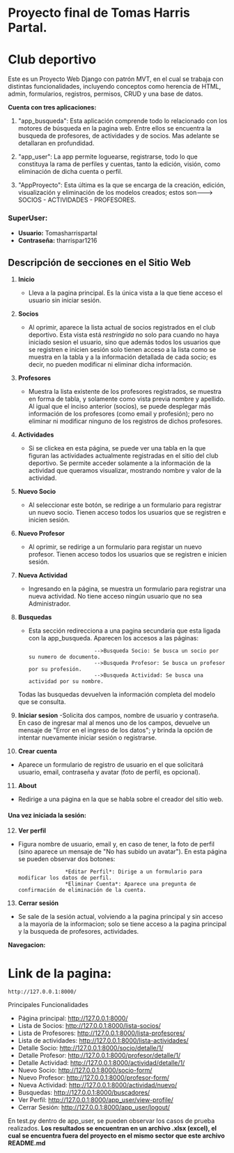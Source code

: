 # Proyecto final de Tomas Harris Partal.

# Club deportivo

Este es un Proyecto Web Django con patrón MVT, en el cual se trabaja con distintas funcionalidades, incluyendo conceptos como herencia de HTML, admin, formularios, registros, permisos, CRUD y una base de datos.

**Cuenta con tres aplicaciones:**

   1. "app_busqueda": Esta aplicación comprende todo lo relacionado con los motores de búsqueda en la pagina web. Entre ellos se encuentra la busqueda de profesores, de actividades y de socios. Mas adelante se detallaran en profundidad.

   2. "app_user": La app permite loguearse, registrarse, todo lo que constituya la rama de perfiles y cuentas, tanto la edición, visión, como eliminación de dicha cuenta o perfil.

   3. "AppProyecto": Esta última es la que se encarga de la creación, edición, visualización y eliminación de los modelos creados; estos son---> SOCIOS - ACTIVIDADES - PROFESORES.

### SuperUser:
   - **Usuario:** Tomasharrispartal
   - **Contraseña:** tharrispar1216

## Descripción de secciones en el Sitio Web

1. **Inicio**
   - Lleva a la pagina principal. Es la única vista a la que tiene acceso el usuario sin iniciar sesión.

2. **Socios**
   - Al oprimir, aparece la lista actual de socios registrados en el club deportivo. Esta vista está *restringida* no solo para cuando no haya iniciado sesion el usuario, sino que además todos los usuarios que se registren e inicien sesión solo tienen acceso a la lista como se muestra en la tabla y a la información detallada de cada socio; es decir, no pueden modificar ni eliminar dicha información.

3. **Profesores**
   - Muestra la lista existente de los profesores registrados, se muestra en forma de tabla, y solamente como vista previa nombre y apellido. Al igual que el inciso anterior (socios), se puede desplegar más información de los profesores (como email y profesión); pero no eliminar ni modificar ninguno de los registros de dichos profesores.

4. **Actividades**
   - Si se clickea en esta página, se puede ver una tabla en la que figuran las actividades actualmente registradas en el sitio del club deportivo. Se permite acceder solamente a la información de la actividad que queramos visualizar, mostrando nombre y valor de la actividad.

5. **Nuevo Socio**
   - Al seleccionar este botón, se redirige a un formulario para registrar un nuevo socio. Tienen acceso todos los usuarios que se registren e inicien sesión.

6. **Nuevo Profesor**
   - Al oprimir, se redirige a un formulario para registar un nuevo profesor. Tienen acceso todos los usuarios que se registren e inicien sesión.

7. **Nueva Actividad**
   - Ingresando en la página, se muestra un formulario para registrar una nueva actividad. No tiene acceso ningún usuario que no sea Administrador.

8. **Busquedas**
   - Esta sección redirecciona a una pagina secundaria que esta ligada con la app_busqueda. Aparecen los accesos a las páginas:

                              -->Busqueda Socio: Se busca un socio por su numero de documento.
                              -->Busqueda Profesor: Se busca un profesor por su profesión.
                              -->Busqueda Actividad: Se busca una actividad por su nombre.
   
   Todas las busquedas devuelven la información completa del modelo que se consulta.

9. **Iniciar sesion**
   -Solicita dos campos, nombre de usuario y contraseña. En caso de ingresar mal al menos uno de los campos, devuelve un mensaje de "Error en el ingreso de los datos"; y brinda la opción de intentar nuevamente iniciar sesión o registrarse.

10. **Crear cuenta**
   - Aparece un formulario de registro de usuario en el que solicitará usuario, email, contraseña y avatar (foto de perfil, es opcional).

11. **About**
   - Redirige a una página en la que se habla sobre el creador del sitio web.

#### Una vez iniciada la sesión:

12. **Ver perfil**
   - Figura nombre de usuario, email y, en caso de tener, la foto de perfil (sino aparece un mensaje de "No has subido un avatar"). En esta página se pueden observar dos botones:

                        *Editar Perfil*: Dirige a un formulario para modificar los datos de perfil.
                        *Eliminar Cuenta*: Aparece una pregunta de confirmación de eliminación de la cuenta.

13. **Cerrar sesión**
   - Se sale de la sesión actual, volviendo a la pagina principal y sin acceso a la mayoría de la informacion; solo se tiene acceso a la pagina principal y la busqueda de profesores, actividades.


**Navegacion:**
# Link de la pagina: 
    http://127.0.0.1:8000/

Principales Funcionalidades

- Página principal:           http://127.0.0.1:8000/
- Lista de Socios:            http://127.0.0.1:8000/lista-socios/
- Lista de Profesores:	      http://127.0.0.1:8000/lista-profesores/
- Lista de actividades:	      http://127.0.0.1:8000/lista-actividades/
- Detalle Socio:              http://127.0.0.1:8000/socio/detalle/1/
- Detalle Profesor:           http://127.0.0.1:8000/profesor/detalle/1/
- Detalle Actividad:          http://127.0.0.1:8000/actividad/detalle/1/
- Nuevo Socio:                http://127.0.0.1:8000/socio-form/
- Nuevo Profesor:             http://127.0.0.1:8000/profesor-form/
- Nueva Actividad:            http://127.0.0.1:8000/actividad/nuevo/
- Busquedas:                  http://127.0.0.1:8000/buscadores/
- Ver Perfil:                 http://127.0.0.1:8000/app_user/view-profile/
- Cerrar Sesión:              http://127.0.0.1:8000/app_user/logout/

En test.py dentro de app_user, se pueden observar los casos de prueba realizados.
**Los resultados se encuentran en un archivo .xlsx (excel), el cual se encuentra fuera del proyecto en el mismo sector que este archivo README.md** 
